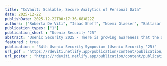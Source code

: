 ```yaml
---
title: "CoVault: Scalable, Secure Analytics of Personal Data"
date: 2025-12-22
publishDate: 2025-12-22T00:17:36.683822Z
authors: ["Roberta De Viti", "Isaac Sheff", "Noemi Glaeser", "Baltasar Dinis", "Rodrigo Rodrigues", "Bobby Bhattacharjee", "Anwar Hithnawi", "Deepak Garg", "Peter Druschel"]
publication_types: ["1"]
publication_short : "Usenix Security '25"
abstract: "Usenix Security 2025 - There is growing awareness that the analysis of personal data, such as individuals' mobility, financial, and health data, can provide significant benefits to society. However, liberal societies have so far refrained from such analytics, arguably due to the lack of secure analytics platforms that scale to billions of records while operating in a very strong threat model. We contend that one fundamental gap here is the lack of an architecture that can scale (actively-)secure multi-party computation (MPC) horizontally without weakening security. To bridge this gap, we present CoVault, an analytics platform that leverages server-aided MPC and trusted execution environments (TEEs) to colocate the MPC parties in a single datacenter without reducing security, and scales MPC horizontally to the datacenter's available resources. CoVault scales well empirically. For example, CoVault can scale the DualEx 2PC protocol to perform epidemic analytics for a country of 80M people (about 11.85B data records/day) on a continuous basis using one core pair for every 30,000 people."
featured : true
publication : "34th Usenix Security Symposium (Usenix Security '25)"
url_pdf : "https://rdeviti.netlify.app/publication/content/publication/de-viti-2022-covault/covault.pdf"
url_poster : "https://rdeviti.netlify.app/publication/content/publication/de-viti-2022-covault/covault_poster.pdf"
---
```


